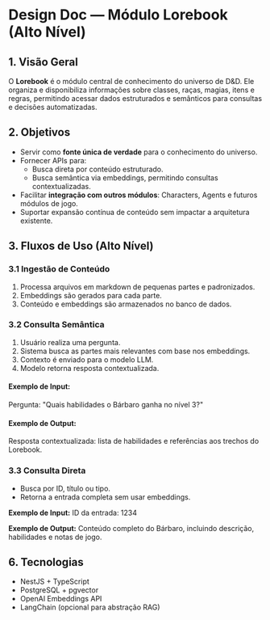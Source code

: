 # Design Doc — Módulo Lorebook (Alto Nível) 

## 1. Visão Geral 
O **Lorebook** é o módulo central de conhecimento do universo de D&D. Ele organiza e disponibiliza informações sobre classes, raças, magias, itens e regras, permitindo acessar dados estruturados e semânticos para consultas e decisões automatizadas. 

## 2. Objetivos 
- Servir como **fonte única de verdade** para o conhecimento do universo. 
- Fornecer APIs para: 
  - Busca direta por conteúdo estruturado. 
  - Busca semântica via embeddings, permitindo consultas contextualizadas. 
- Facilitar **integração com outros módulos**: Characters, Agents e futuros módulos de jogo. 
- Suportar expansão contínua de conteúdo sem impactar a arquitetura existente. 

## 3. Fluxos de Uso (Alto Nível) 
### 3.1 Ingestão de Conteúdo 
1. Processa arquivos em markdown de pequenas partes e padronizados. 
2. Embeddings são gerados para cada parte. 
3. Conteúdo e embeddings são armazenados no banco de dados. 

### 3.2 Consulta Semântica 
1. Usuário realiza uma pergunta. 
2. Sistema busca as partes mais relevantes com base nos embeddings. 
3. Contexto é enviado para o modelo LLM. 
4. Modelo retorna resposta contextualizada.

#### Exemplo de Input:
Pergunta: "Quais habilidades o Bárbaro ganha no nível 3?"

#### Exemplo de Output:
Resposta contextualizada: lista de habilidades e referências aos trechos do Lorebook.

### 3.3 Consulta Direta 
- Busca por ID, título ou tipo. 
- Retorna a entrada completa sem usar embeddings.

**Exemplo de Input:**
ID da entrada: 1234

**Exemplo de Output:**
Conteúdo completo do Bárbaro, incluindo descrição, habilidades e notas de jogo.

## 6. Tecnologias 
- NestJS + TypeScript 
- PostgreSQL + pgvector 
- OpenAI Embeddings API 
- LangChain (opcional para abstração RAG)